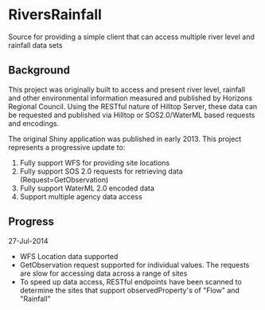 RiversRainfall
==============

Source for providing a simple client that can access multiple river level and rainfall data sets

Background
----------
This project was originally built to access and present river level, rainfall and other environmental information measured and published by Horizons Regional Council. Using the RESTful nature of Hilltop Server, these data can be requested and published via Hilltop or SOS2.0/WaterML based requests and encodings.

The original Shiny application was published in early 2013. This project represents a progressive update to:

1. Fully support WFS for providing site locations
2. Fully support SOS 2.0 requests for retrieving data (Request=GetObservation)
3. Fully support WaterML 2.0 encoded data
4. Support multiple agency data access

Progress
--------
27-Jul-2014
- WFS Location data supported
- GetObservation request supported for individual values. The requests are slow for accessing data across a range of sites
- To speed up data access, RESTful endpoints have been scanned to determine the sites that support observedProperty's of "Flow" and "Rainfall" 



